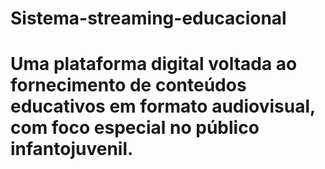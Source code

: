 # Sistema-streaming-educacional
# Uma plataforma digital voltada ao fornecimento de conteúdos educativos em formato audiovisual, com foco especial no público infantojuvenil. 
